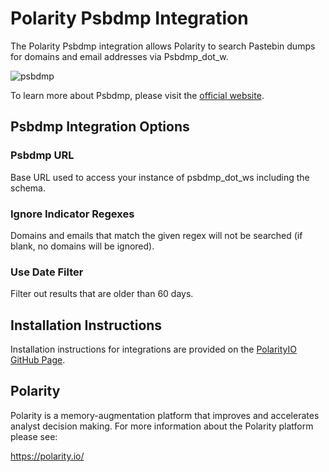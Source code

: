# Polarity Psbdmp Integration

The Polarity Psbdmp integration allows Polarity to search Pastebin dumps for domains and email addresses via Psbdmp_dot_w.

![psbdmp](https://user-images.githubusercontent.com/22529325/54718792-beea0800-4b31-11e9-8d90-c432d3f098e5.gif)

To learn more about Psbdmp, please visit the [official website](https://psbdmp.ws).

## Psbdmp Integration Options

### Psbdmp URL

Base URL used to access your instance of psbdmp_dot_ws including the schema.

### Ignore Indicator Regexes 

Domains and emails that match the given regex will not be searched (if blank, no domains will be ignored).

### Use Date Filter

Filter out results that are older than 60 days.

## Installation Instructions

Installation instructions for integrations are provided on the [PolarityIO GitHub Page](https://polarityio.github.io/).

## Polarity

Polarity is a memory-augmentation platform that improves and accelerates analyst decision making.  For more information about the Polarity platform please see:

https://polarity.io/
